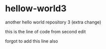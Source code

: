 # hellow-world3
another hello world repository 3 (extra change)


this is the line of code from second edit

forgot to add this line also

